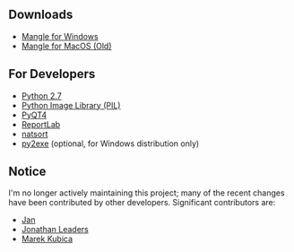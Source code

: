 ## Downloads
- [Mangle for Windows](ftp://foosoft.net/releases/mangle/mangle_win.zip)
- [Mangle for MacOS (Old)](ftp://foosoft.net/releases/mangle/mangle_osx.zip)

## For Developers
- [Python 2.7](http://www.python.org/download/releases/2.7/)
- [Python Image Library (PIL)](http://www.pythonware.com/products/pil/)
- [PyQT4](http://www.riverbankcomputing.com/software/pyqt/download)
- [ReportLab](https://pypi.python.org/pypi/reportlab)
- [natsort](https://pypi.python.org/pypi/natsort/3.0.1)
- [py2exe](http://www.py2exe.org/) (optional, for Windows distribution only)

## Notice
I'm no longer actively maintaining this project; many of the recent changes
have been contributed by other developers. Significant contributors are:
- [Jan](https://github.com/catmanjan/)
- [Jonathan Leaders](https://github.com/jleaders/)
- [Marek Kubica](https://github.com/Leonidas-from-XIV/)
